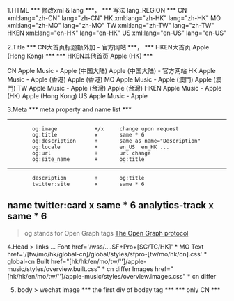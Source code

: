 1.HTML
*** 修改xml & lang  ***，
*** 写法 lang_REGION ***
CN		xml:lang="zh-CN" lang="zh-CN"
HK		xml:lang="zh-HK" lang="zh-HK"
MO		xml:lang="zh-MO" lang="zh-MO"
TW		xml:lang="zh-TW" lang="zh-TW"
HKEN	xml:lang="en-HK" lang="en-HK"
US 		xml:lang="en-US" lang="en-US"

2.Title
*** CN大首页标题额外加 - 官方网站 ***，
*** HKEN大首页   Apple (Hong Kong) ***
*** HKEN其他首页 Apple (HK) ***

CN		Apple Music - Apple (中国大陆)
		Apple (中国大陆) - 官方网站
HK		Apple Music - Apple (香港)
		Apple (香港)
MO		Apple Music - Apple (澳門)
		Apple (澳門)
TW		Apple Music - Apple (台灣)
		Apple (台灣)
HKEN	Apple Music - Apple (HK)
		Apple (Hong Kong)
US 		Apple Music - Apple


3.Meta
*** meta property and name list ***

------------
			og:image  			+/x 	change upon request
			og:title 			x 		same * 6
			og:description 		+ 		same as name="Description"
			og:locale			+ 		en_US  en_HK ...
			og:url 				+ 		url change
			og:site_name    	+ 		og:title
-------------
			description			+ 		og:title
			twitter:site 		x 		same * 6
name		twitter:card		x 		same * 6
			analytics-track  	x 		same * 6
-----------------
> og stands for Open Graph tags
[The Open Graph protocol](https://ogp.me/#metadata)

4.Head > links
...
Font 		href='/wss/....SF+Pro+[SC/TC/HK]' 										* MO
Text   		href='/[tw/mo/hk/global-cn]/global/styles/sfpro-[tw/mo/hk/cn].css' 		* global-cn
Built 		href="[hk/hk\/en/mo/tw/'']/apple-music/styles/overview.built.css"  		* cn differ
Images 		href="[hk/hk\/en/mo/tw/'']/apple-music/styles/overview.images.css"  	* cn differ

5. body > wechat image
*** the first div of boday tag ***
*** only CN ***

<div style="display:none;"><img src="/airpods-3rd-generation/images/meta/wechat/airpods-3rd-generation__gfzix8dj5auu_og.png" alt=""></div>
